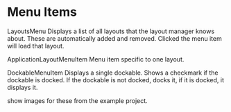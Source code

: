 # Menu Items

LayoutsMenu
    Displays a list of all layouts that the layout manager knows about. These are automatically added and removed. Clicked the menu item will load that layout.

ApplicationLayoutMenuItem
    Menu item specific to one layout.

DockableMenuItem
    Displays a single dockable. Shows a checkmark if the dockable is docked. If the dockable is not docked, docks it, if it is docked, it displays it.

show images for these from the example project.
